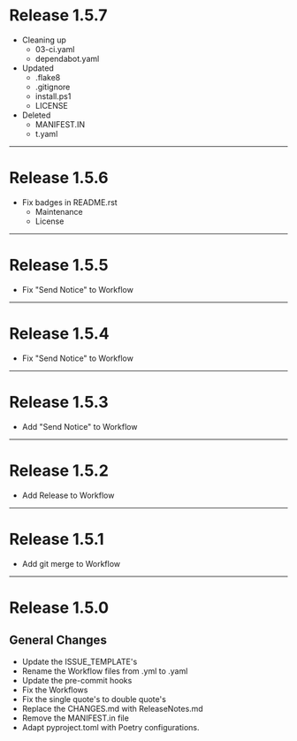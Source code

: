 # Release 1.5.7

- Cleaning up
  - 03-ci.yaml
  - dependabot.yaml
- Updated
  - .flake8
  - .gitignore
  - install.ps1
  - LICENSE
- Deleted
  - MANIFEST.IN
  - t.yaml

______________________________________________________________________

# Release 1.5.6

- Fix badges in README.rst
  - Maintenance
  - License

______________________________________________________________________

# Release 1.5.5

- Fix "Send Notice" to Workflow

______________________________________________________________________

# Release 1.5.4

- Fix "Send Notice" to Workflow

______________________________________________________________________

# Release 1.5.3

- Add "Send Notice" to Workflow

______________________________________________________________________

# Release 1.5.2

- Add Release to Workflow

______________________________________________________________________

# Release 1.5.1

- Add git merge to Workflow

______________________________________________________________________

# Release 1.5.0

## General Changes

- Update the ISSUE_TEMPLATE's
- Rename the Workflow files from .yml to .yaml
- Update the pre-commit hooks
- Fix the Workflows
- Fix the single quote's to double quote's
- Replace the CHANGES.md with ReleaseNotes.md
- Remove the MANIFEST.in file
- Adapt pyproject.toml with Poetry configurations.
